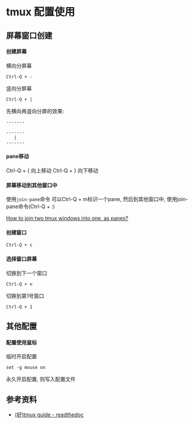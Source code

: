 # tmux 配置使用

## 屏幕窗口创建

#### 创建屏幕

横向分屏幕
```
Ctrl-Q + -
```

竖向分屏幕
```
Ctrl-Q + |
```

先横向再竖向分屏的效果:

```
-------

-------
   |
-------
```

#### pane移动

Ctrl-Q + { 向上移动
Ctrl-Q + } 向下移动

#### 屏幕移动到其他窗口中

使用`join-pane`命令
可以Ctrl-Q + m标识一个pane, 然后到其他窗口中, 使用join-pane命令(Ctrl-Q + :)

[How to join two tmux windows into one, as panes?](https://stackoverflow.com/questions/9592969/how-to-join-two-tmux-windows-into-one-as-panes)

#### 创建窗口


```
Ctrl-Q + c
```

#### 选择窗口屏幕

切换到下一个窗口
```
Ctrl-Q + n
```

切换到第1号窗口
```
Ctrl-Q + 1
```

## 其他配置

#### 配置使用鼠标

临时开启配置
```
set -g mouse on
```

永久开启配置, 则写入配置文件

## 参考资料

* [(好)tmux guide - readthedoc](https://tmuxguide.readthedocs.io/en/latest/tmux/tmux.html)
